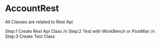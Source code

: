 # AccountRest
All Classes are related to Rest Api

Step:1  Create Rest Api Class /n
Step:2  Test with WorkBench or PostMan /n
Step:3  Create Test Class


